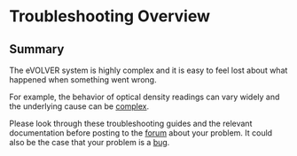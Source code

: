 # Troubleshooting Overview

## Summary

The eVOLVER system is highly complex and it is easy to feel lost about what happened when something went wrong.

For example, the behavior of optical density readings can vary widely and the underlying cause can be [complex](optical-density-od-readings.md).

Please look through these troubleshooting guides and the relevant documentation before posting to the [forum](https://www.evolver.bio/) about your problem. It could also be the case that your problem is a [bug](../contributing/reporting-a-bug-hardware-failure.md).
